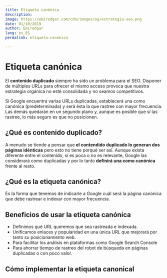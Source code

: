 ```yaml
---
title: Etiqueta canónica
description: 
image: https://emirodgar.com/cdn/images/og/estrategia-seo.png
date: 01/10/2019
author: Emirodgar
lang: es_ES
permalink: etiqueta-canonica

--- 
```


# Etiqueta canónica

El **contenido duplicado** siempre ha sido un problema para el SEO. Disponer de múltiples URLs para ofrecer el mismo acceso provoca que nuestra estrategia orgánica no esté consolidada y no seamos competitivos.

Si Google encuentra varias URLs duplicadas, establecerá una como canónica (predeterminada) y será ésta la que rastree con mayor frecuencia. Las demás quedarán en un segundo plano y, aunque es posible que sí las rastree, lo más seguro es que no posicionen.

## ¿Qué es contenido duplicado?

A menudo se tiende a pensar que **el contendido duplicado lo generan dos páginas idénticas** pero esto no tiene porqué ser así. Aunque exista diferente entre el contenido, si es poca o no es relevante, Google las considerará como duplicadas y por lo tanto **definirá una como canónica** frente al resto.

## ¿Qué es la etiqueta canónica?

Es la forma que tenemos de indicarle a Google cuál será la página canónica que debe rastrear e indexar con mayor frecuencia.

## Beneficios de usar la etiqueta canónica

- Definimos qué URL queremos que sea rastreada e indexada.
- Unificamos enlaces y popularidad en una única URL que mejorará por tanto su posicionamiento web.
- Para facilitar los análisis en plataformas como Google Search Console
- Para ahorrar tiempo de rastreo del robot de búsqueda en páginas duplicadas o con poco valor.

## Cómo implementar la etiqueta canonical


<!--stackedit_data:
eyJoaXN0b3J5IjpbMTI2MzcxOTI3OCwyMjk3NDU1NTQsLTEzND
czNDk0OTQsMTg5NTc4MDEzNiwyODEzMDI2NzBdfQ==
-->